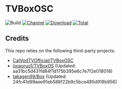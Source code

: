 # TVBoxOSC

![Build](https://shields.io/github/workflow/status/jixiaoruo1/TVBoxOSC/Test?logo=github&label=Build)
[![Channel](https://img.shields.io/badge/Follow-Telegram-blue.svg?logo=telegram)](https://t.me/TVBoxOSC)
[![Download](https://img.shields.io/github/v/release/jixiaoruo1/TVBoxOSC?color=orange&logoColor=orange&label=Download&logo=DocuSign)](https://github.com/jixiaoruo1/TVBoxOSC/releases/latest) 
[![Total](https://shields.io/github/downloads/jixiaoruo1/TVBoxOSC/total?logo=Bookmeter&label=Counts&logoColor=yellow&color=yellow)](https://github.com/jixiaoruo1/TVBoxOSC/releases)

## Credits
This repo relies on the following third-party projects:
- [CatVodTVOfficial/TVBoxOSC](https://github.com/CatVodTVOfficial/TVBoxOSC)
- [jixiaoruo1/TVBoxOS](https://github.com/jixiaoruo1/TVBoxOS) (Updated: aa31bc5d431fd84f1d175b395e6c7e7f2e018018)
- [takagen99/Box](https://github.com/takagen99/Box) (Updated: 24fc41d99aee91eb588f22b9c5bce485d918b956)

